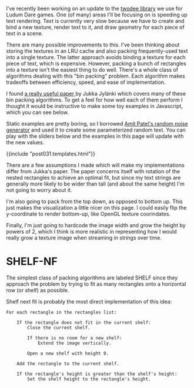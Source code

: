 I've recently been working on an update to the
[twodee library](https://github.com/pikkpoiss/twodee) we use for Ludum Dare
games.  One (of many) areas I'll be focusing on is speeding up text rendering.
Text is currently very slow because we have to create and bind a new texture,
render text to it, and draw geometry for each piece of text in a scene.

There are many possible improvements to this.  I've been thinking about
storing the textures in an LRU cache and also packing frequently-used text
into a single texture. The latter
approach avoids binding a texture for each piece of text, which is expensive.
However, packing a bunch of rectangles into a texture isn't the easiest
thing to do well.  There's a whole class of algorithms dealing with this
"bin packing" problem.  Each algorithm makes tradeoffs between efficiency,
speed, and ease of implementation.

I found [a really useful paper
](http://clb.demon.fi/files/RectangleBinPack.pdf) by Jukka Jylänki which
covers many of these bin packing algorithms.  To get a feel for how well
each of them perform I thought it would be instructive to make some toy
examples in Javascript, which you can see below.

<!--BREAK-->

Static examples are pretty boring, so I borrowed [Amit Patel's random
noise generator](http://www.redblobgames.com/articles/noise/introduction.html)
and used it to create some parameterized random text.  You can play with
the sliders below and the examples in this page will update with the new
values.

{{include "post031.templates.html"}}
<div id="controls" data-template="tmplControls"></div>

There are a few assumptions I made which will make my implementations differ
from Jukka's paper.  The paper concerns itself with rotation of the nested
rectangles to achieve an optimal fit, but since my text strings are generally
more likely to be wider than tall (and about the same height) I'm not going to
worry about it.

I'm also going to pack from the top down, as opposed to bottom up.  This just
makes the visualization a little nicer on this page. I could easily flip the
y-coordinate to render bottom-up, like OpenGL texture coorindates.

Finally, I'm just going to hardcode the image width and grow the height
by powers of 2, which I think is more realistic in representing how I would
really grow a texture image when streaming in strings over time.

# SHELF-NF

The simplest class of packing algorithms are labeled SHELF since they
approach the problem by trying to fit as many rectangles onto a horizontal
row (or shelf) as possible.

Shelf next fit is probably the most direct implementation of this idea:

    For each rectangle in the rectangles list:

        If the rectangle does not fit in the current shelf:
            Close the current shelf.

            If there is no room for a new shelf:
                Extend the image vertically.

            Open a new shelf with height 0.

        Add the rectangle to the current shelf.

        If the rectangle's height is greater than the shelf's height:
            Set the shelf height to the rectangle's height.

<div id="demo1"></div>
<div data-template="tmplControlsCount"></div>

